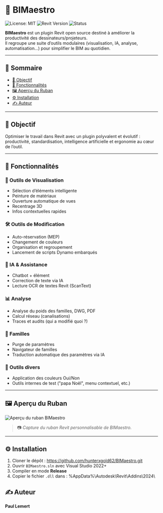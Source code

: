 # 🎼 BIMaestro

![License: MIT](https://img.shields.io/badge/license-MIT-blue.svg)
![Revit Version](https://img.shields.io/badge/Revit-2023/24-blue)
![Status](https://img.shields.io/badge/status-actif-green)

**BIMaestro** est un plugin Revit open source destiné à améliorer la productivité des dessinateurs/projeteurs.  
Il regroupe une suite d’outils modulaires (visualisation, IA, analyse, automatisation…) pour simplifier le BIM au quotidien.

---

## 📑 Sommaire

- [🎯 Objectif](#-objectif)
- [🧰 Fonctionnalités](#-fonctionnalités)
- [🖼️ Aperçu du Ruban](#-aperçu-du-ruban)
- [⚙️ Installation](#️-installation)
-  [✍️ Auteur](#️-Auteur)


---

## 🎯 Objectif

Optimiser le travail dans Revit avec un plugin polyvalent et évolutif :  
productivité, standardisation, intelligence artificielle et ergonomie au cœur de l’outil.

---

## 🧰 Fonctionnalités

### 🔎 Outils de Visualisation
- Sélection d’éléments intelligente
- Peinture de matériaux
- Ouverture automatique de vues
- Recentrage 3D
- Infos contextuelles rapides

### 🛠️ Outils de Modification
- Auto-réservation (MEP)
- Changement de couleurs
- Organisation et regroupement
- Lancement de scripts Dynamo embarqués

### 🤖 IA & Assistance
- Chatbot + élément
- Correction de texte via IA
- Lecture OCR de textes Revit (ScanText)

### 📊 Analyse
- Analyse du poids des familles, DWG, PDF
- Calcul réseau (canalisations)
- Traces et audits (qui a modifié quoi ?)

### 🧱 Familles
- Purge de paramètres
- Navigateur de familles
- Traduction automatique des paramètres via IA

### 🎨 Outils divers
- Application des couleurs Oui/Non
- Outils internes de test ("papa Noël", menu contextuel, etc.)

---

## 🖼️ Aperçu du Ruban

![Aperçu du ruban BIMaestro](https://github.com/user-attachments/assets/bc24b6fb-2aa7-460f-b45f-a21fab3c5e0d)

> 📷 *Capture du ruban Revit personnalisable de BIMaestro.*

---

## ⚙️ Installation

1. Cloner le dépôt :
 https://github.com/hunterxgold62/BIMaestro.git
2. Ouvrir `BIMaestro.sln` avec Visual Studio 2022+
3. Compiler en mode **Release**
4. Copier le fichier `.dll` dans : %AppData%\Autodesk\Revit\Addins\2024\

## ✍️ Auteur

**Paul Lemert** 
